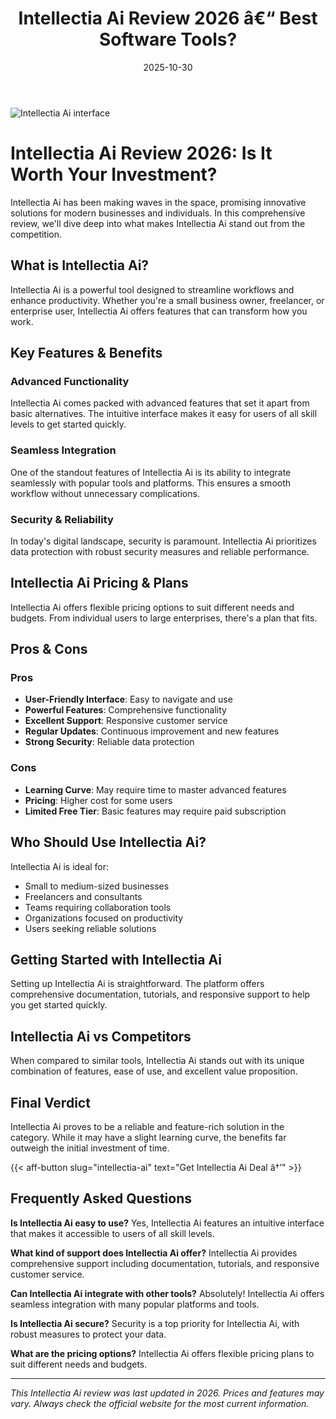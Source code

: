 ﻿---
title: "Intellectia Ai Review 2026 â€“ Best Software Tools?"
date: 2025-10-30
draft: false
rating: 4.8
category: "Software Tools"
tags: ["software-tools", "review", "2026"]
description: "Comprehensive Intellectia Ai review 2026. Discover if this  tool is the best choice for your needs."
keywords: "intellectia-ai, Intellectia Ai, review, software tools, 2026, best software tools"
image: "https://images.unsplash.com/photo-1555949963-aa79dcee981c?w=800&h=400&fit=crop&crop=center"
---

![Intellectia Ai interface](https://images.unsplash.com/photo-1555949963-aa79dcee981c?w=800&h=400&fit=crop&crop=center)

# Intellectia Ai Review 2026: Is It Worth Your Investment?

Intellectia Ai has been making waves in the  space, promising innovative solutions for modern businesses and individuals. In this comprehensive review, we'll dive deep into what makes Intellectia Ai stand out from the competition.

## What is Intellectia Ai?

Intellectia Ai is a powerful  tool designed to streamline workflows and enhance productivity. Whether you're a small business owner, freelancer, or enterprise user, Intellectia Ai offers features that can transform how you work.

## Key Features & Benefits

### Advanced Functionality
Intellectia Ai comes packed with advanced features that set it apart from basic alternatives. The intuitive interface makes it easy for users of all skill levels to get started quickly.

### Seamless Integration
One of the standout features of Intellectia Ai is its ability to integrate seamlessly with popular tools and platforms. This ensures a smooth workflow without unnecessary complications.

### Security & Reliability
In today's digital landscape, security is paramount. Intellectia Ai prioritizes data protection with robust security measures and reliable performance.

## Intellectia Ai Pricing & Plans

Intellectia Ai offers flexible pricing options to suit different needs and budgets. From individual users to large enterprises, there's a plan that fits.

## Pros & Cons

### Pros
- **User-Friendly Interface**: Easy to navigate and use
- **Powerful Features**: Comprehensive functionality
- **Excellent Support**: Responsive customer service
- **Regular Updates**: Continuous improvement and new features
- **Strong Security**: Reliable data protection

### Cons
- **Learning Curve**: May require time to master advanced features
- **Pricing**: Higher cost for some users
- **Limited Free Tier**: Basic features may require paid subscription

## Who Should Use Intellectia Ai?

Intellectia Ai is ideal for:
- Small to medium-sized businesses
- Freelancers and consultants
- Teams requiring collaboration tools
- Organizations focused on productivity
- Users seeking reliable  solutions

## Getting Started with Intellectia Ai

Setting up Intellectia Ai is straightforward. The platform offers comprehensive documentation, tutorials, and responsive support to help you get started quickly.

## Intellectia Ai vs Competitors

When compared to similar tools, Intellectia Ai stands out with its unique combination of features, ease of use, and excellent value proposition.

## Final Verdict

Intellectia Ai proves to be a reliable and feature-rich solution in the  category. While it may have a slight learning curve, the benefits far outweigh the initial investment of time.

{{< aff-button slug="intellectia-ai" text="Get Intellectia Ai Deal â†’" >}}

## Frequently Asked Questions

**Is Intellectia Ai easy to use?**
Yes, Intellectia Ai features an intuitive interface that makes it accessible to users of all skill levels.

**What kind of support does Intellectia Ai offer?**
Intellectia Ai provides comprehensive support including documentation, tutorials, and responsive customer service.

**Can Intellectia Ai integrate with other tools?**
Absolutely! Intellectia Ai offers seamless integration with many popular platforms and tools.

**Is Intellectia Ai secure?**
Security is a top priority for Intellectia Ai, with robust measures to protect your data.

**What are the pricing options?**
Intellectia Ai offers flexible pricing plans to suit different needs and budgets.

---

*This Intellectia Ai review was last updated in 2026. Prices and features may vary. Always check the official website for the most current information.*
